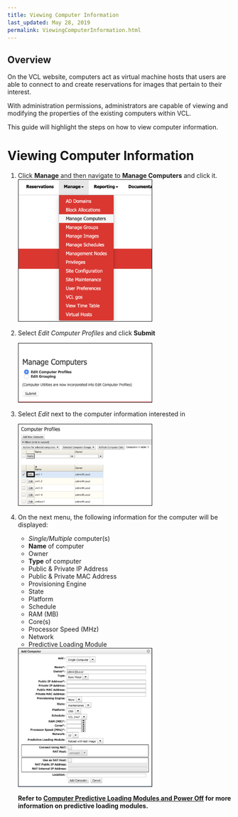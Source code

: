 ```yaml
---
title: Viewing Computer Information
last_updated: May 28, 2019
permalink: ViewingComputerInformation.html
---
```

## Overview

On the VCL website, computers act as virtual machine hosts that users are able to connect to and create reservations for images that pertain to their interest.

With administration permissions, administrators are capable of viewing and modifying the properties of the existing computers within VCL.

This guide will highlight the steps on how to view computer information.

# Viewing Computer Information

1. Click **Manage** and then navigate to **Manage Computers** and click it.     
   <img src="images/manage_computers.png" width="300" border="1">
   
2. Select _Edit Computer Profiles_ and click **Submit** 
   
   <img src="images/submit_computer_edit.png" width="300" border="1">
3. Select _Edit_ next to the computer information interested in

    <img src="images/edit-computer.png" width="300" border="1">
4. On the next menu, the following information for the computer will be displayed:

   * _Single/Multiple_ computer(s)
   * **Name** of computer
   * Owner
   * **Type** of computer
   * Public & Private IP Address
   * Public & Private MAC Address
   * Provisioning Engine
   * State
   * Platform
   * Schedule
   * RAM (MB)
   * Core(s) 
   * Processor Speed (MHz)
   * Network
   * Predictive Loading Module

    <img src="images/add_computer_menu.png" width="300" border="1">

    **Refer to [Computer Predictive Loading Modules and Power Off](https://cwiki.apache.org/confluence/display/VCL/Computer+Predictive+Loading+Modules+and+Power+Off) for more information on predictive loading modules.**